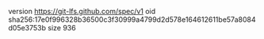 version https://git-lfs.github.com/spec/v1
oid sha256:17e0f996328b36500c3f30999a4799d2d578e164612611be57a8084d05e3753b
size 936
